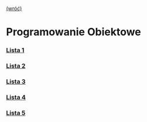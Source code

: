 [(wróć)](../../../../)
# **P**rogramowanie **O**biektowe
### [Lista 1](./Lista%201/)
### [Lista 2](./Lista%202/)
### [Lista 3](./Lista%203/)
### [Lista 4](./Lista%204/)
### [Lista 5](./Lista%205/)